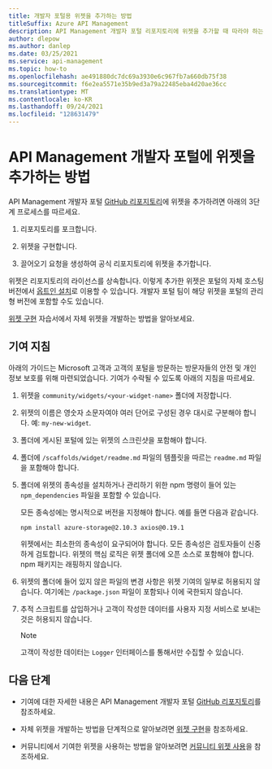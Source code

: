 ```yaml
---
title: 개발자 포털용 위젯을 추가하는 방법
titleSuffix: Azure API Management
description: API Management 개발자 포털 리포지토리에 위젯을 추가할 때 따라야 하는 권장 지침에 대해 알아봅니다.
author: dlepow
ms.author: danlep
ms.date: 03/25/2021
ms.service: api-management
ms.topic: how-to
ms.openlocfilehash: ae491880dc7dc69a3930e6c967fb7a660db75f38
ms.sourcegitcommit: f6e2ea5571e35b9ed3a79a22485eba4d20ae36cc
ms.translationtype: MT
ms.contentlocale: ko-KR
ms.lasthandoff: 09/24/2021
ms.locfileid: "128631479"
---
```

# <a name="how-to-contribute-widgets-to-the-api-management-developer-portal"></a>API Management 개발자 포털에 위젯을 추가하는 방법

API Management 개발자 포털 [GitHub 리포지토리](https://github.com/Azure/api-management-developer-portal)에 위젯을 추가하려면 아래의 3단계 프로세스를 따르세요.

1. 리포지토리를 포크합니다.

1. 위젯을 구현합니다.

1. 끌어오기 요청을 생성하여 공식 리포지토리에 위젯을 추가합니다.

위젯은 리포지토리의 라이선스를 상속합니다. 이렇게 추가한 위젯은 포털의 자체 호스팅 버전에서 [옵트인 설치](developer-portal-use-community-widgets.md)로 이용할 수 있습니다. 개발자 포털 팀이 해당 위젯을 포털의 관리형 버전에 포함할 수도 있습니다.

[위젯 구현](developer-portal-implement-widgets.md) 자습서에서 자체 위젯을 개발하는 방법을 알아보세요.

## <a name="contribution-guidelines"></a>기여 지침

아래의 가이드는 Microsoft 고객과 고객의 포털을 방문하는 방문자들의 안전 및 개인 정보 보호를 위해 마련되었습니다. 기여가 수락될 수 있도록 아래의 지침을 따르세요.

1. 위젯을 `community/widgets/<your-widget-name>` 폴더에 저장합니다.

1. 위젯의 이름은 영숫자 소문자여야 여러 단어로 구성된 경우 대시로 구분해야 합니다. 예: `my-new-widget`.

1. 폴더에 게시된 포털에 있는 위젯의 스크린샷을 포함해야 합니다.

1. 폴더에 `/scaffolds/widget/readme.md` 파일의 템플릿을 따르는 `readme.md` 파일을 포함해야 합니다.

1. 폴더에 위젯의 종속성을 설치하거나 관리하기 위한 npm 명령이 들어 있는 `npm_dependencies` 파일을 포함할 수 있습니다.

    모든 종속성에는 명시적으로 버전을 지정해야 합니다. 예를 들면 다음과 같습니다.  

    ```console
    npm install azure-storage@2.10.3 axios@0.19.1
    ```

    위젯에서는 최소한의 종속성이 요구되어야 합니다. 모든 종속성은 검토자들이 신중하게 검토합니다. 위젯의 핵심 로직은 위젯 폴더에 오픈 소스로 포함해야 합니다. npm 패키지는 래핑하지 않습니다.

1. 위젯의 폴더에 들어 있지 않은 파일의 변경 사항은 위젯 기여의 일부로 허용되지 않습니다. 여기에는 `/package.json` 파일이 포함되나 이에 국한되지 않습니다.

1. 추적 스크립트를 삽입하거나 고객이 작성한 데이터를 사용자 지정 서비스로 보내는 것은 허용되지 않습니다.

    > [!NOTE]
    > 고객이 작성한 데이터는 `Logger` 인터페이스를 통해서만 수집할 수 있습니다.

## <a name="next-steps"></a>다음 단계

- 기여에 대한 자세한 내용은 API Management 개발자 포털 [GitHub 리포지토리](https://github.com/Azure/api-management-developer-portal/)를 참조하세요.

- 자체 위젯을 개발하는 방법을 단계적으로 알아보려면 [위젯 구현](developer-portal-implement-widgets.md)을 참조하세요.

- 커뮤니티에서 기여한 위젯을 사용하는 방법을 알아보려면 [커뮤니티 위젯 사용](developer-portal-use-community-widgets.md)을 참조하세요.